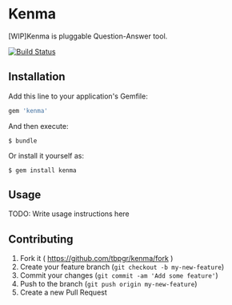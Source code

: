 # Kenma

[WIP]Kenma is pluggable Question-Answer tool.

[![Build Status](https://travis-ci.org/tbpgr/kenma.png?branch=master)](https://travis-ci.org/tbpgr/kenma)

## Installation

Add this line to your application's Gemfile:

```ruby
gem 'kenma'
```

And then execute:

    $ bundle

Or install it yourself as:

    $ gem install kenma

## Usage

TODO: Write usage instructions here

## Contributing

1. Fork it ( https://github.com/tbpgr/kenma/fork )
2. Create your feature branch (`git checkout -b my-new-feature`)
3. Commit your changes (`git commit -am 'Add some feature'`)
4. Push to the branch (`git push origin my-new-feature`)
5. Create a new Pull Request
